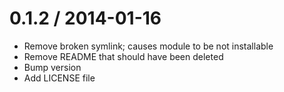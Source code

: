 
0.1.2 / 2014-01-16 
==================

 * Remove broken symlink; causes module to be not installable
 * Remove README that should have been deleted
 * Bump version
 * Add LICENSE file
